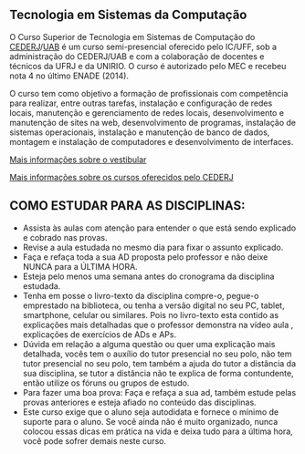 ##  Tecnologia em Sistemas da Computação

O Curso Superior de Tecnologia em Sistemas de Computação do
[CEDERJ]()/[UAB]()
é um curso semi-presencial oferecido pelo IC/UFF, sob a
administração do CEDERJ/UAB e com a colaboração de docentes e
técnicos da UFRJ e da UNIRIO. O curso é autorizado pelo MEC e
recebeu nota 4 no último ENADE (2014).

O curso tem como objetivo a formação de profissionais com
competência para realizar, entre outras tarefas, instalação e
configuração de redes locais, manutenção e gerenciamento de redes locais, desenvolvimento e manutenção de sites na web,
desenvolvimento de programas, instalação de sistemas operacionais, instalação e manutenção de banco de dados, montagem e instalação de computadores e desenvolvimento de interfaces.

[Mais informações sobre o vestibular](http://vestibular.cederj.edu.br/)

[Mais informações sobre os cursos oferecidos pelo CEDERJ](http://www.cederj.edu.br/)

## COMO ESTUDAR PARA AS DISCIPLINAS:

- Assista às aulas com atenção para entender o que está sendo explicado e cobrado nas provas.
- Revise a aula estudada no mesmo dia para fixar o assunto explicado.
- Faça e refaça toda a sua AD proposta pelo professor e não deixe NUNCA para a ÚLTIMA HORA.
- Esteja pelo menos uma semana antes do cronograma da disciplina estudada.
- Tenha em posse o livro-texto da disciplina compre-o, pegue-o emprestado na biblioteca, ou tenha a versão digital no seu PC, tablet, smartphone, celular ou similares. Pois no livro-texto esta contido as explicações mais detalhadas que o professor demonstra na vídeo aula , explicações de exercícios de ADs e APs.
- Dúvida em relação a alguma questão ou quer uma explicação mais detalhada, vocês tem o auxílio do tutor presencial no seu polo, não tem tutor presencial no seu polo, tem também a ajuda do tutor a distância da sua disciplina, se tutor a distância não te explica de forma contundente, então utilize os fóruns ou grupos de estudo.
- Para fazer uma boa prova: Faça e refaça a sua ad, também estude pelas provas anteriores e esteja afiado no conteúdo das disciplinas.
- Este curso exige que o aluno seja autodidata e fornece o mínimo de suporte para o aluno. Se você ainda não é muito organizado, nunca colocou essas dicas em prática na vida e deixa tudo para a última hora, você pode sofrer demais neste curso.
